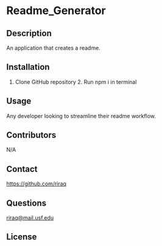 # Readme_Generator 
  ## Description 
  An application that creates a readme.
  ## Installation
  1. Clone GitHub repository 2. Run npm i in terminal
  ## Usage
  Any developer looking to streamline their readme workflow.
  ## Contributors
  N/A
  ## Contact
  https://github.com/riraq
  ## Questions
  riraq@mail.usf.edu
  ## License
  
